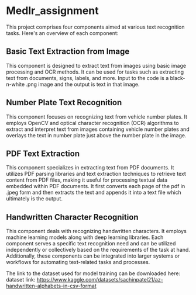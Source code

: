 # Medlr_assignment

This project comprises four components aimed at various text recognition tasks. Here's an overview of each component:

## Basic Text Extraction from Image

This component is designed to extract text from images using basic image processing and OCR methods. It can be used for tasks such as extracting text from documents, signs, labels, and more. Input to the code is a black-n-white .png image and the output is text in that image.

## Number Plate Text Recognition

This component focuses on recognizing text from vehicle number plates. It employs OpenCV and optical character recognition (OCR) algorithms to extract and interpret text from images containing vehicle number plates and overlays the text in number plate just above the number plate in the image.

## PDF Text Extraction

This component specializes in extracting text from PDF documents. It utilizes PDF parsing libraries and text extraction techniques to retrieve text content from PDF files, making it useful for processing textual data embedded within PDF documents. It first converts each page of the pdf in .jpeg form and then extracts the text and appends it into a text file which ultimately is the output.

## Handwritten Character Recognition

This component deals with recognizing handwritten characters. It employs machine learning models along with deep learning libraries.
Each component serves a specific text recognition need and can be utilized independently or collectively based on the requirements of the task at hand. Additionally, these components can be integrated into larger systems or workflows for automating text-related tasks and processes.

The link to the dataset used for model training can be downloaded here:
dataset link: https://www.kaggle.com/datasets/sachinpatel21/az-handwritten-alphabets-in-csv-format
